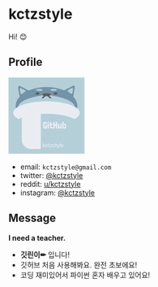 # kctzstyle
Hi! 😊

## Profile
![Avatar](images/Avatar.png)
- email: `kctzstyle@gmail.com`
- twitter: [@kctzstyle](https://twitter.com/kctzstyle)
- reddit: [u/kctzstyle](https://www.reddit.com/user/kctzstyle)
- instagram: [@kctzstyle](https://www.instagram.com/kctzstyle)

## Message

**I need a teacher.**

- **깃린이✏** 입니다!
- 깃허브 처음 사용해봐요. 완전 초보에요!
- 코딩 재미있어서 파이썬 혼자 배우고 있어요!
